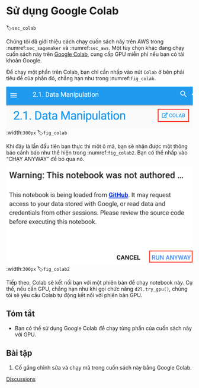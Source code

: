 # Sử dụng Google Colab
:label:`sec_colab`

Chúng tôi đã giới thiệu cách chạy cuốn sách này trên AWS trong :numref:`sec_sagemaker` và :numref:`sec_aws`. Một tùy chọn khác đang chạy cuốn sách này trên [Google Colab](https://colab.research.google.com/), cung cấp GPU miễn phí nếu bạn có tài khoản Google. 

Để chạy một phần trên Colab, bạn chỉ cần nhấp vào nút `Colab` ở bên phải tiêu đề của phần đó, chẳng hạn như trong :numref:`fig_colab`.  

![Open a section on Colab](../img/colab.png)
:width:`300px`
:label:`fig_colab`

Khi đây là lần đầu tiên bạn thực thi một ô mã, bạn sẽ nhận được một thông báo cảnh báo như thể hiện trong :numref:`fig_colab2`. Bạn có thể nhấp vào “CHẠY ANYWAY” để bỏ qua nó. 

![The warning message for running a section on Colab](../img/colab-2.png)
:width:`300px`
:label:`fig_colab2`

Tiếp theo, Colab sẽ kết nối bạn với một phiên bản để chạy notebook này. Cụ thể, nếu cần GPU, chẳng hạn như khi gọi chức năng `d2l.try_gpu()`, chúng tôi sẽ yêu cầu Colab tự động kết nối với phiên bản GPU. 

## Tóm tắt

* Bạn có thể sử dụng Google Colab để chạy từng phần của cuốn sách này với GPU.

## Bài tập

1. Cố gắng chỉnh sửa và chạy mã trong cuốn sách này bằng Google Colab.

[Discussions](https://discuss.d2l.ai/t/424)
